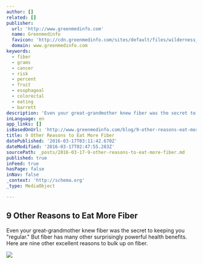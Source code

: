 ```yaml
---
author: []
related: []
publisher:
  url: 'http://www.greenmedinfo.com'
  name: Greenmedinfo
  favicon: 'http://cdn.greenmedinfo.com/sites/default/files/wilderness_favicon_1.ico'
  domain: www.greenmedinfo.com
keywords:
  - fiber
  - grams
  - cancer
  - risk
  - percent
  - fruit
  - esophageal
  - colorectal
  - eating
  - barrett
description: 'Even your great-grandmother knew fiber was the secret to keeping you "regular." But fiber has many other surprisingly powerful health benefits. Here are nine other excellent reasons to bulk up on fiber.'
inLanguage: en
app_links: []
isBasedOnUrl: 'http://www.greenmedinfo.com/blog/9-other-reasons-eat-more-fiber'
title: 9 Other Reasons to Eat More Fiber
datePublished: '2016-03-17T03:11:42.670Z'
dateModified: '2016-03-17T02:47:55.283Z'
sourcePath: _posts/2016-03-17-9-other-reasons-to-eat-more-fiber.md
published: true
inFeed: true
hasPage: false
inNav: false
_context: 'http://schema.org'
_type: MediaObject

---
```

<article style=""><h1>9 Other Reasons to Eat More Fiber</h1><p>Even your great-grandmother knew fiber was the secret to keeping you "regular." But fiber has many other surprisingly powerful health benefits. Here are nine other excellent reasons to bulk up on fiber.</p><img src="http://cdn.greenmedinfo.com/sites/default/files/imagecache/ogimage/blog/48434047_m.jpg" /></article>